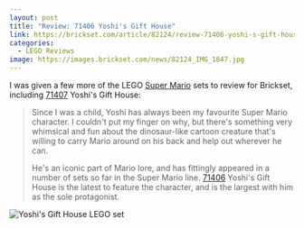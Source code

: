 ```yaml
---
layout: post
title: "Review: 71406 Yoshi's Gift House"
link: https://brickset.com/article/82124/review-71406-yoshi-s-gift-house
categories:
  - LEGO Reviews
image: https://images.brickset.com/news/82124_IMG_1847.jpg
---
```


I was given a few more of the LEGO [Super Mario](https://brickset.com/news/category-Set-review/theme-Super-Mario) sets to review for Brickset, including [71407](https://brickset.com/article/82124/review-71406-yoshi-s-gift-house) Yoshi's Gift House:

> Since I was a child, Yoshi has always been my favourite Super Mario character. I couldn't put my finger on why, but there's something very whimsical and fun about the dinosaur-like cartoon creature that's willing to carry Mario around on his back and help out wherever he can.
>
> He's an iconic part of Mario lore, and has fittingly appeared in a number of sets so far in the Super Mario line. [71406](https://brickset.com/sets/71406-1) Yoshi's Gift House is the latest to feature the character, and is the largest with him as the sole protagonist.

![Yoshi's Gift House LEGO set](https://images.brickset.com/news/82124_IMG_1847.jpg)
